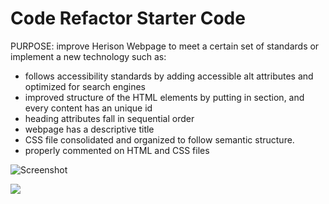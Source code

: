 # Code Refactor Starter Code
 PURPOSE: improve Herison Webpage to meet a certain set of standards or implement a new technology such as:
- follows accessibility standards by adding accessible alt attributes and optimized for search engines
- improved structure of the HTML elements by putting in section, and every content has an unique id
- heading attributes fall in sequential order
- webpage has a descriptive title
- CSS file consolidated and organized to follow semantic structure.
- properly commented on HTML and CSS files

![Screenshot](./assets/images/ScreenShot.png)

<img src="./assets/images/ScreenShot.png">
